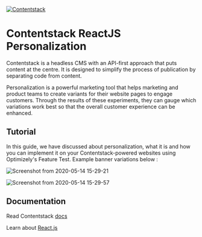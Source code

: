 [![Contentstack](https://www.contentstack.com/docs/static/images/contentstack.png)](https://www.contentstack.com/)

# Contentstack ReactJS Personalization

Contentstack is a headless CMS with an API-first approach that puts content at the centre. It is designed to simplify the process of publication by separating code from content.
 
Personalization is a powerful marketing tool that helps marketing and product teams to create variants for their website pages to engage customers. Through the results of these experiments, they can gauge which variations work best so that the overall customer experience can be enhanced.

## Tutorial

In this guide, we have discussed about personalization, what it is and how you can implement it on your Contentstack-powered websites using Optimizely's Feature Test. Example banner variations below :

![Screenshot from 2020-05-14 15-29-21](https://user-images.githubusercontent.com/29656920/81922895-6b226400-95fa-11ea-9b01-c894a7605042.png)

![Screenshot from 2020-05-14 15-29-57](https://user-images.githubusercontent.com/29656920/81923025-a6249780-95fa-11ea-9089-4598abb79d7f.png)




## Documentation

Read Contentstack [docs](https://www.contentstack.com/docs/)

Learn about [React.js](https://reactjs.org/)
